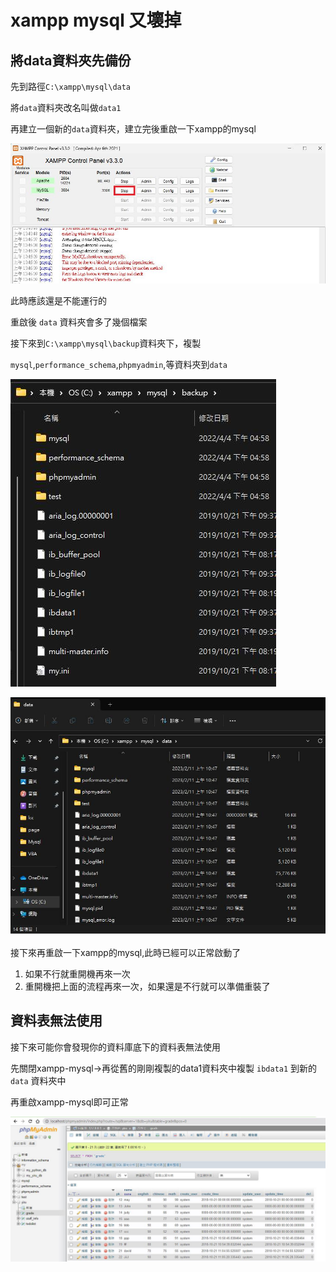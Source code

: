 # xampp mysql 又壞掉
## 將data資料夾先備份
先到路徑`C:\xampp\mysql\data`

將`data`資料夾改名叫做`data1`

再建立一個新的`data`資料夾，建立完後重啟一下xampp的mysql

![1676084429.jpg](./assets/xampp-mysql-err/1676084429.jpg)

此時應該還是不能運行的

重啟後 `data` 資料夾會多了幾個檔案

接下來到`C:\xampp\mysql\backup`資料夾下，複製

`mysql`,`performance_schema`,`phpmyadmin`,等資料夾到`data`

![1676084583.jpg](./assets/xampp-mysql-err/1676084583.jpg)

![1676084727.jpg](./assets/xampp-mysql-err/1676084727.jpg)

接下來再重啟一下xampp的mysql,此時已經可以正常啟動了

1. 如果不行就重開機再來一次
2. 重開機把上面的流程再來一次，如果還是不行就可以準備重裝了

## 資料表無法使用

接下來可能你會發現你的資料庫底下的資料表無法使用

先關閉xampp-mysql→再從舊的剛剛複製的data1資料夾中複製 `ibdata1` 到新的 `data` 資料夾中

再重啟xampp-mysql即可正常

![1676085854.jpg](./assets/xampp-mysql-err/1676085854.jpg)